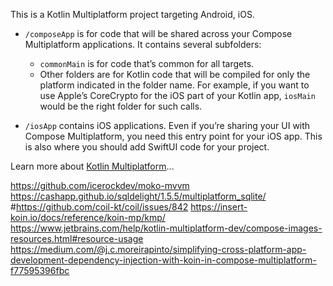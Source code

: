 This is a Kotlin Multiplatform project targeting Android, iOS.

* `/composeApp` is for code that will be shared across your Compose Multiplatform applications.
  It contains several subfolders:
  - `commonMain` is for code that’s common for all targets.
  - Other folders are for Kotlin code that will be compiled for only the platform indicated in the folder name.
    For example, if you want to use Apple’s CoreCrypto for the iOS part of your Kotlin app,
    `iosMain` would be the right folder for such calls.

* `/iosApp` contains iOS applications. Even if you’re sharing your UI with Compose Multiplatform, 
  you need this entry point for your iOS app. This is also where you should add SwiftUI code for your project.


Learn more about [Kotlin Multiplatform](https://www.jetbrains.com/help/kotlin-multiplatform-dev/get-started.html)…

https://github.com/icerockdev/moko-mvvm
https://cashapp.github.io/sqldelight/1.5.5/multiplatform_sqlite/
#https://github.com/coil-kt/coil/issues/842
https://insert-koin.io/docs/reference/koin-mp/kmp/
https://www.jetbrains.com/help/kotlin-multiplatform-dev/compose-images-resources.html#resource-usage
https://medium.com/@j.c.moreirapinto/simplifying-cross-platform-app-development-dependency-injection-with-koin-in-compose-multiplatform-f77595396fbc
